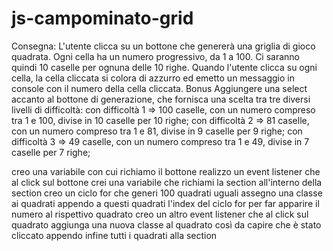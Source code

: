 # js-campominato-grid

Consegna:
L'utente clicca su un bottone che genererà una griglia di gioco quadrata. Ogni cella ha un numero progressivo, da 1 a 100. Ci saranno quindi 10 caselle per ognuna delle 10 righe. Quando l'utente clicca su ogni cella, la cella cliccata si colora di azzurro ed emetto un messaggio in console con il numero della cella cliccata.
Bonus
Aggiungere una select accanto al bottone di generazione, che fornisca una scelta tra tre diversi livelli di difficoltà:
con difficoltà 1 => 100 caselle, con un numero compreso tra 1 e 100, divise in 10 caselle per 10 righe;
con difficoltà 2 => 81 caselle, con un numero compreso tra 1 e 81, divise in 9 caselle per 9 righe;
con difficoltà 3 => 49 caselle, con un numero compreso tra 1 e 49, divise in 7 caselle per 7 righe;

creo una variabile con cui richiamo il bottone 
realizzo un event listener che al click sul bottone crei una variabile che richiami la section
all'interno della section creo un ciclo for che generi 100 quadrati uguali 
assegno una classe ai quadrati
appendo a questi quadrati l'index del ciclo for per far apparire il numero al rispettivo quadrato
creo un altro event listener che al click sul quadrato aggiunga una nuova classe al quadrato così da capire che è stato cliccato
appendo infine tutti i quadrati alla section